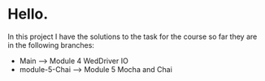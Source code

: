 # Hello.

In this project I have the solutions to the task for the course so far they are in the following branches:

- Main --> Module 4 WedDriver IO
- module-5-Chai --> Module 5 Mocha and Chai
